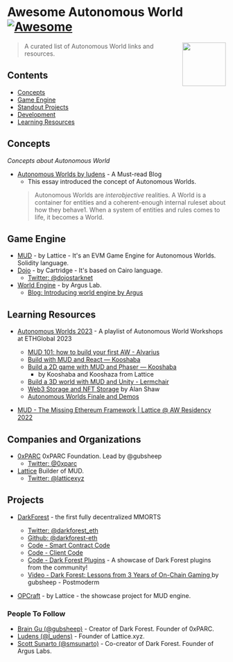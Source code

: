 # Awesome Autonomous World [![Awesome](https://awesome.re/badge.svg)](https://awesome.re)

[<img src="webxr-logo.svg" align="right" width="100">](https://immersiveweb.dev/)

> A curated list of Autonomous World links and resources.


## Contents

- [Concepts](#concepts)
- [Game Engine](#tools)
- [Standout Projects](#projects)
- [Development](#development)
- [Learning Resources](#learning-resources)
  
## Concepts

*Concepts about Autonomous World*

- [Autonomous Worlds by ludens](https://0xparc.org/blog/autonomous-worlds) - A Must-read Blog
    - This essay introduced the concept of Autonomous Worlds. 
    > Autonomous Worlds are *interobjective* realities. 
    > A World is a container for entities and a coherent-enough internal ruleset about how they behave1. When a system of entities and rules comes to life, it becomes a World.


## Game Engine

- [MUD](https://github.com/latticexyz/mud) - by Lattice - It's an EVM Game Engine for Autonomous Worlds. Solidity language. 
- [Dojo](https://github.com/dojoengine/dojo) - by Cartridge - It's based on Cairo language. 
    - [Twitter: @dojostarknet](https://twitter.com/dojostarknet)
- [World Engine](https://github.com/Argus-Labs/world-engine) - by Argus Lab. 
    - [Blog: Introducing world engine by Argus](https://blog.argus.gg/world-engine/)

## Learning Resources
- [Autonomous Worlds 2023](https://www.youtube.com/playlist?list=PLXzKMXK2aHh5UD8XUx0B7x_s-QPGrHdl-) - A playlist of Autonomous World Workshops at ETHGlobal 2023
    - [MUD 101: how to build your first AW - Alvarius](https://www.youtube.com/watch?v=eaLv0FNEf8A)  
    - [Build with MUD and React — Kooshaba](https://www.youtube.com/watch?v=tUBAZUM7a_A)
    - [Build a 2D game with MUD and Phaser — Kooshaba](https://www.youtube.com/watch?v=8uzxUZVV1Tc) 
        - by Kooshaba and Kooshaza from Lattice
    - [Build a 3D world with MUD and Unity - Lermchair](https://www.youtube.com/watch?v=39ML4l5etmI)
    - [Web3 Storage and NFT Storage]() by Alan Shaw
    - [Autonomous Worlds Finale and Demos](https://www.youtube.com/watch?v=rvGbHIw6_MQ)

- [MUD - The Missing Ethereum Framework | Lattice @ AW Residency 2022
](https://www.youtube.com/watch?v=Gr4icwR0msc) 

## Companies and Organizations

- [0xPARC](https://0xparc.org/) 0xPARC Foundation. Lead by @gubsheep
    - [Twitter: @0xparc](https://twitter.com/0xparc)
- [Lattice](https://lattice.xyz/) Builder of MUD. 
    - [Twitter: @latticexyz](https://twitter.com/latticexyz)

## Projects

- [DarkForest](https://zkga.me/) - the first fully decentralized MMORTS
    - [Twitter: @darkforest_eth](https://twitter.com/darkforest_eth)
    - [Github: @darkforest-eth](https://github.com/darkforest-eth)
    - [Code - Smart Contract Code](https://github.com/darkforest-eth/eth) 
    - [Code - Client Code](https://github.com/darkforest-eth/client) 
    - [Code - Dark Forest Plugins](https://github.com/darkforest-eth/plugins) - A showcase of Dark Forest plugins from the community!
    - [Video - Dark Forest: Lessons from 3 Years of On-Chain Gaming ](https://www.youtube.com/watch?v=z7V830zndoA) by gubsheep - Postmoderm

- [OPCraft](https://opcraft.mud.dev/) - by Lattice - the showcase project for MUD engine. 

### People To Follow

- [Brain Gu (@gubsheep)](https://twitter.com/gubsheep) - Creator of Dark Forest. Founder of 0xPARC.
- [Ludens (@l_udens)](https://twitter.com/l_udens) - Founder of Lattice.xyz. 
- [Scott Sunarto (@smsunarto)](https://twitter.com/smsunarto) - Co-creator of Dark Forest. Founder of Argus Labs. 
